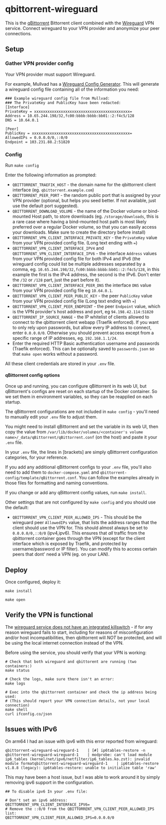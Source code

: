 # qbittorrent-wireguard

This is the [qBittorrent](https://www.qbittorrent.org/) Bittorrent
client combined with the [Wireguard](https://www.wireguard.com/) VPN
service. Connect wireguard to your VPN provider and anonymize your
peer connections.

## Setup

### Gather VPN provider config

Your VPN provider must support Wireguard. 

For example, Mullvad has a [Wireguard Config
Generator](https://mullvad.net/en/account/#/wireguard-config). This
will generate a wireguard config file containing all of the
information you need:

```
### Example wireguard config file from Mullvad:
### The PrivateKey and PublicKey have been redacted:
[Interface]
PrivateKey = xxxxxxxxxxxxxxxxxxxxxxxxxxxxxxxxxxxxxxxxxxx=
Address = 10.65.244.198/32,fc00:bbbb:bbbb:bb01::2:f4c5/128
DNS = 10.64.0.1

[Peer]
PublicKey = xxxxxxxxxxxxxxxxxxxxxxxxxxxxxxxxxxxxxxxxxxxx=
AllowedIPs = 0.0.0.0/0,::0/0
Endpoint = 103.231.88.2:51820
```

### Config

Run `make config` 

Enter the following information as prompted:

 * `QBITTORRENT_TRAEFIK_HOST` - the domain name for the qbittorrent
   client interface (eg. `qbittorrent.example.com`)
 * `QBITTORRENT_PEER_PORT` - the random public port that is assigned
   by your VPN provider (optional, but helps you seed better. If not
   available, just use the default port suggested).
 * `QBITTORRENT_DOWNLOAD_VOLUME` - the name of the Docker volume or
   bind-mounted Host path, to store downloads (eg.
   `/storage/downloads`, this is a rare case where having a
   bind-mounted host path is most likely preferred over a regular
   Docker volume, so that you can easily access your downloads. Make
   sure to create the directory before install)
 * `QBITTORRENT_VPN_CLIENT_INTERFACE_PRIVATE_KEY` - the `PrivateKey`
   value from your VPN provided config file. (Long text ending with
   `=`)
 * `QBITTORRENT_VPN_CLIENT_INTERFACE_IPV4` and
   `QBITTORRENT_VPN_CLIENT_INTERFACE_IPV6` - the interface `Address`
   values from your VPN provided config file for both IPv4 and IPv6
   (the wireguard config could list be multiple addresses separated by
   a comma, eg. `10.65.244.198/32,fc00:bbbb:bbbb:bb01::2:f4c5/128`, in
   this example the first is the IPv4 address, the second is the IPv6.
   Don't enter the `/32` or `/128` part, just the part before it).
 * `QBITTORRENT_VPN_CLIENT_INTERFACE_PEER_DNS` the interface `DNS`
   value from your VPN provided config file eg `10.64.0.1`.
 * `QBITTORRENT_VPN_CLIENT_PEER_PUBLIC_KEY` - the peer `PublicKey`
   value from your VPN provided config file (Long text ending with
   `=`)
 * `QBITTORRENT_VPN_CLIENT_PEER_ENDPOINT` - the peer `Endpoint`
   value, which is the VPN provider's host address and port, eg
   `94.198.42.114:51820`
 * `QBITTORRENT_IP_SOURCE_RANGE` - the IP whitelist of clients
   allowed to connect to the qbittorrent client webapp (Traefik
   enforced). If you want to only rely upon passwords, but allow every
   IP address to connect, enter `0.0.0.0/0`. Otherwise you should
   prevent access except from a specific range of IP addresses, eg.
   `192.168.1.1/24`.
 * Enter the required HTTP Basic authentication username and passwords
   (Traefik enforced). This can be optionally saved to
   `passwords.json` so that `make open` works without a password.

All these client credentials are stored in your `.env` file.

#### qBittorrent config options
Once up and running, you can configure qBittorrent in its web UI, but
qBittorrent's configs are reset on each startup of the Docker container.
So we set them in environment variables, so they can be reapplied on each
startup. 

The qBittorrent configurations are not included in `make config` - you'll
need to manually edit your `.env` file to adjust them.

You might need to install qBittorrent and set the variable in its web
UI, then copy the value from
`/var/lib/docker/volumes/<container's volume name>/_data/qBittorrent/qBittorrent.conf`
(on the host) and paste it your `.env` file. 

In your `.env` file, the lines in \[brackets\] are simply qBittorrent
configuration categories, for your reference.

If you add any additional qBittorrent configs to your `.env` file, you'll also
need to add them to `docker-compose.yaml` and
`qbittorrent-config/template/qBittorrent.conf`. You can follow the examples
already in those files for formatting and naming conventions.

If you change or add any qBittorrent config values, run `make install`.

Other settings that are not configured by `make config` and you should
use the default:

 * `QBITTORRENT_VPN_CLIENT_PEER_ALLOWED_IPS` - This should be the
   wireguard peer `AllowedIPs` value, that lists the address ranges
   that the client should use the VPN for. This should almost always
   be set to `0.0.0.0/0,::0/0` (ipv4,ipv6). This ensures that *all*
   traffic from the qbittorrent container goes through the VPN
   (except for the client interface which is exposed by Traefik, and
   protected by username/password or IP filter). You can modify this
   to access certain peers that dont' need a VPN (eg. on your LAN).

## Deploy

Once configured, deploy it:

```
make install
```

```
make open
```

## Verify the VPN is functional

The [wireguard service does not have an integrated
killswitch](https://github.com/linuxserver/docker-wireguard/issues/139) -
if for any reason wireguard fails to start, including for reasons of
misconfiguration and/or host incompatibilities, then qbittorrent will
*NOT* be protected, and will be using the local internet connection
instead of the VPN.

Before using the service, you should verify that your VPN is working:

```
# Check that both wireguard and qbittorent are running (two containers:)
make status

# Check the logs, make sure there isn't an error:
make logs

# Exec into the qbittorrent container and check the ip address being used:
# (This should report your VPN connection details, not your local connection)
make shell
curl ifconfig.co/json
```

## Issues with IPv6

On arm64 I had an issue with ipv6 with this error reported from wireguard:

```
qbittorrent-wireguard-wireguard-1    | [#] ip6tables-restore -n
qbittorrent-wireguard-wireguard-1    | modprobe: can't load module ip6_tables (kernel/net/ipv6/netfilter/ip6_tables.ko.zst): invalid module formatqbittorrent-wireguard-wireguard-1    | ip6tables-restore v1.8.8 (legacy): ip6tables-restore: unable to initialize table 'raw'
```

This may have been a host issue, but I was able to work around it by simply removing ipv6 support in the configuration.

```
## To disable ipv6 In your .env file:

# Don't set an ipv6 address:
QBITTORRENT_VPN_CLIENT_INTERFACE_IPV6=
# Remove the ::0/0 from the QBITTORRENT_VPN_CLIENT_PEER_ALLOWED_IPS list:
QBITTORRENT_VPN_CLIENT_PEER_ALLOWED_IPS=0.0.0.0/0
```
